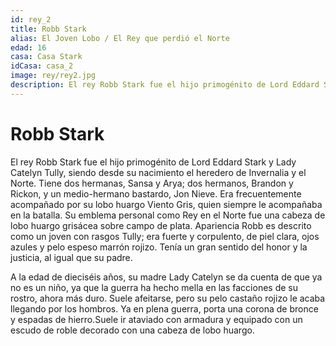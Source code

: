 ```yaml
---
id: rey_2
title: Robb Stark
alias: El Joven Lobo / El Rey que perdió el Norte
edad: 16
casa: Casa Stark
idCasa: casa_2
image: rey/rey2.jpg
description: El rey Robb Stark fue el hijo primogénito de Lord Eddard Stark y Lady Catelyn Tully, siendo desde su nacimiento el heredero de Invernalia y el Norte. Tiene dos hermanas, Sansa y Arya; dos...
---
```


#  Robb Stark

El rey Robb Stark fue el hijo primogénito de Lord Eddard Stark y Lady Catelyn Tully, siendo desde su nacimiento el heredero de Invernalia y el Norte. Tiene dos hermanas, Sansa y Arya; dos hermanos, Brandon y Rickon, y un medio-hermano bastardo, Jon Nieve. Era frecuentemente acompañado por su lobo huargo Viento Gris, quien siempre le acompañaba en la batalla.
Su emblema personal como Rey en el Norte fue una cabeza de lobo huargo grisácea sobre campo de plata.
Apariencia Robb es descrito como un joven con rasgos Tully; era fuerte y corpulento, de piel clara, ojos azules y pelo espeso marrón rojizo. Tenía un gran sentido del honor y la justicia, al igual que su padre.

A la edad de dieciséis años, su madre Lady Catelyn se da cuenta de que ya no es un niño, ya que la guerra ha hecho mella en las facciones de su rostro, ahora más duro. Suele afeitarse, pero su pelo castaño rojizo le acaba llegando por los hombros. Ya en plena guerra, porta una corona de bronce y espadas de hierro.Suele ir ataviado con armadura y equipado con un escudo de roble decorado con una cabeza de lobo huargo.

